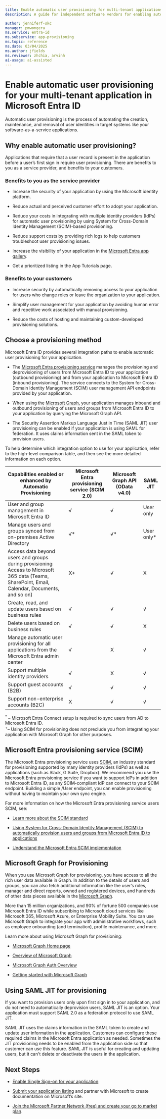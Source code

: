 ```yaml
---
title: Enable automatic user provisioning for multi-tenant applications in Microsoft Entra ID
description: A guide for independent software vendors for enabling automated provisioning in Microsoft Entra ID

author: jenniferf-skc
manager: pmwongera
ms.service: entra-id
ms.subservice: app-provisioning
ms.topic: reference
ms.date: 03/04/2025
ms.author: jfields
ms.reviewer: zhchia, arvinh
ai-usage: ai-assisted
---
```


# Enable automatic user provisioning for your multi-tenant application in Microsoft Entra ID

Automatic user provisioning is the process of automating the creation, maintenance, and removal of user identities in target systems like your software-as-a-service applications.

## Why enable automatic user provisioning?

Applications that require that a user record is present in the application before a user’s first sign in require user provisioning. There are benefits to you as a service provider, and benefits to your customers.

### Benefits to you as the service provider

* Increase the security of your application by using the Microsoft identity platform.

* Reduce actual and perceived customer effort to adopt your application.

* Reduce your costs in integrating with multiple identity providers (IdPs) for automatic user provisioning by using System for Cross-Domain Identity Management (SCIM)-based provisioning.

* Reduce support costs by providing rich logs to help customers troubleshoot user provisioning issues.

* Increase the visibility of your application in the [Microsoft Entra app gallery](https://azuremarketplace.microsoft.com/marketplace/apps).

* Get a prioritized listing in the App Tutorials page.

### Benefits to your customers

* Increase security by automatically removing access to your application for users who change roles or leave the organization to your application.

* Simplify user management for your application by avoiding human error and repetitive work associated with manual provisioning.

* Reduce the costs of hosting and maintaining custom-developed provisioning solutions.

## Choose a provisioning method

Microsoft Entra ID provides several integration paths to enable automatic user provisioning for your application.

* The [Microsoft Entra provisioning service](~/identity/app-provisioning/user-provisioning.md) manages the provisioning and deprovisioning of users from Microsoft Entra ID to your application (outbound provisioning) and from your application to Microsoft Entra ID (inbound provisioning). The service connects to the System for Cross-Domain Identity Management (SCIM) user management API endpoints provided by your application.

* When using the [Microsoft Graph](/graph/), your application manages inbound and outbound provisioning of users and groups from Microsoft Entra ID to your application by querying the Microsoft Graph API.

* The Security Assertion Markup Language Just in Time (SAML JIT) user provisioning can be enabled if your application is using SAML for federation. It uses claims information sent in the SAML token to provision users.

To help determine which integration option to use for your application, refer to the high-level comparison table, and then see the more detailed information on each option.

| Capabilities enabled or enhanced by Automatic Provisioning| Microsoft Entra provisioning service (SCIM 2.0)| Microsoft Graph API (OData v4.0)| SAML JIT |
|---|---|---|---|
| User and group management in Microsoft Entra ID| √| √| User only |
| Manage users and groups synced from on-premises Active Directory| √*| √*| User only* |
| Access data beyond users and groups during provisioning Access to Microsoft 365 data (Teams, SharePoint, Email, Calendar, Documents, and so on)| X+| √| X |
| Create, read, and update users based on business rules| √| √| √ |
| Delete users based on business rules| √| √| X |
| Manage automatic user provisioning for all applications from the Microsoft Entra admin center| √| X| √ |
| Support multiple identity providers| √| X| √ |
| Support guest accounts (B2B)| √| √| √ |
| Support non-enterprise accounts (B2C)| X| √| √ |

<sup>*</sup> – Microsoft Entra Connect setup is required to sync users from AD to Microsoft Entra ID.  
<sup>+</sup >– Using SCIM for provisioning does not preclude you from integrating your application with Microsoft Graph for other purposes.

<a name='azure-ad-provisioning-service-scim'></a>

## Microsoft Entra provisioning service (SCIM)

The Microsoft Entra provisioning service uses [SCIM](https://aka.ms/SCIMOverview), an industry standard for provisioning supported by many identity providers (IdPs) as well as applications (such as Slack, G Suite, Dropbox). We recommend you use the Microsoft Entra provisioning service if you want to support IdPs in addition to Microsoft Entra ID, as any SCIM-compliant IdP can connect to your SCIM endpoint. Building a simple /User endpoint, you can enable provisioning without having to maintain your own sync engine. 

For more information on how the Microsoft Entra provisioning service users SCIM, see: 

* [Learn more about the SCIM standard](https://aka.ms/SCIMOverview)

* [Using System for Cross-Domain Identity Management (SCIM) to automatically provision users and groups from Microsoft Entra ID to applications](~/identity/app-provisioning/use-scim-to-provision-users-and-groups.md)

* [Understand the Microsoft Entra SCIM implementation](~/identity/app-provisioning/use-scim-to-provision-users-and-groups.md)

## Microsoft Graph for Provisioning

When you use Microsoft Graph for provisioning, you have access to all the rich user data available in Graph. In addition to the details of users and groups, you can also fetch additional information like the user’s roles, manager and direct reports, owned and registered devices, and hundreds of other data pieces available in the [Microsoft Graph](/graph/api/overview). 

More than 15 million organizations, and 90% of fortune 500 companies use Microsoft Entra ID while subscribing to Microsoft cloud services like Microsoft 365, Microsoft Azure, or Enterprise Mobility Suite. You can use Microsoft Graph to integrate your app with administrative workflows, such as employee onboarding (and termination), profile maintenance, and more. 

Learn more about using Microsoft Graph for provisioning:

* [Microsoft Graph Home page](https://developer.microsoft.com/graph)

* [Overview of Microsoft Graph](/graph/overview)

* [Microsoft Graph Auth Overview](/graph/auth/)

* [Getting started with Microsoft Graph](https://developer.microsoft.com/graph/rest-api/)

## Using SAML JIT for provisioning

If you want to provision users only upon first sign in to your application, and do not need to automatically deprovision users, SAML JIT is an option. Your application must support SAML 2.0 as a federation protocol to use SAML JIT.

SAML JIT uses the claims information in the SAML token to create and update user information in the application. Customers can configure these required claims in the Microsoft Entra application as needed. Sometimes the JIT provisioning needs to be enabled from the application side so that customer can use this feature. SAML JIT is useful for creating and updating users, but it can't delete or deactivate the users in the application.

## Next Steps

* [Enable Single Sign-on for your application](~/identity/enterprise-apps/v2-howto-app-gallery-listing.md)

* [Submit your application listing](https://microsoft.sharepoint.com/teams/apponboarding/Apps/SitePages/Default.aspx) and partner with Microsoft to create documentation on Microsoft’s site.

* [Join the Microsoft Partner Network (free) and create your go to market plan](https://partner.microsoft.com/explore/commercial).

